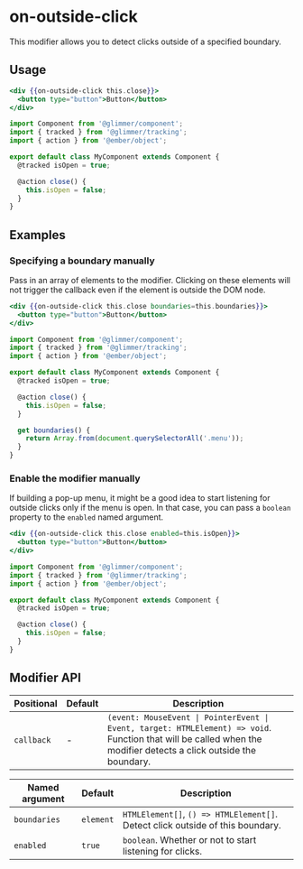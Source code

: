 # on-outside-click

This modifier allows you to detect clicks outside of a specified boundary.

## Usage

```hbs
<div {{on-outside-click this.close}}>
  <button type="button">Button</button>
</div>
```

```js
import Component from '@glimmer/component';
import { tracked } from '@glimmer/tracking';
import { action } from '@ember/object';

export default class MyComponent extends Component {
  @tracked isOpen = true;

  @action close() {
    this.isOpen = false;
  }
}
```

## Examples

### Specifying a boundary manually

Pass in an array of elements to the modifier. Clicking on these elements will not trigger the callback even if the
element is outside the DOM node.

```hbs
<div {{on-outside-click this.close boundaries=this.boundaries}}>
  <button type="button">Button</button>
</div>
```

```js
import Component from '@glimmer/component';
import { tracked } from '@glimmer/tracking';
import { action } from '@ember/object';

export default class MyComponent extends Component {
  @tracked isOpen = true;

  @action close() {
    this.isOpen = false;
  }

  get boundaries() {
    return Array.from(document.querySelectorAll('.menu'));
  }
}
```

### Enable the modifier manually

If building a pop-up menu, it might be a good idea to start listening for outside clicks only if the menu is open. In
that case, you can pass a `boolean` property to the `enabled` named argument.

```hbs
<div {{on-outside-click this.close enabled=this.isOpen}}>
  <button type="button">Button</button>
</div>
```

```js
import Component from '@glimmer/component';
import { tracked } from '@glimmer/tracking';
import { action } from '@ember/object';

export default class MyComponent extends Component {
  @tracked isOpen = true;

  @action close() {
    this.isOpen = false;
  }
}
```

## Modifier API

| Positional     | Default | Description                                                                 |
| ---            | ---     | ---                                                                         |
| `callback`     | -       | `(event: MouseEvent \| PointerEvent \| Event, target: HTMLElement) => void`. Function that will be called when the modifier detects a click outside the boundary. |

| Named argument | Default   | Description                                                                    |
| ---            | ---       | ---                                                                            |
| `boundaries`   | `element` | `HTMLElement[]`, `() => HTMLElement[]`. Detect click outside of this boundary. |
| `enabled`      | `true`    | `boolean`. Whether or not to start listening for clicks.                       |
